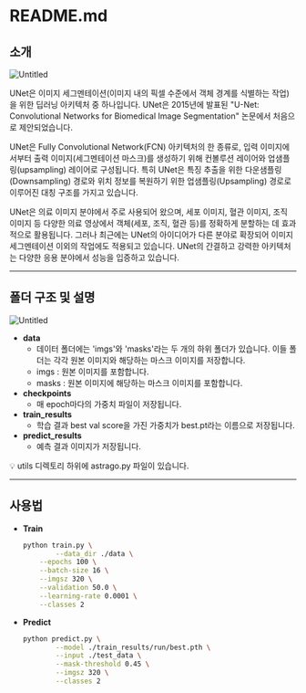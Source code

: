 # README.md

## 소개

![Untitled](README%20md%203bf15a4a9c1f46b4bd1ec121482dbe9c/Untitled.png)

UNet은 이미지 세그멘테이션(이미지 내의 픽셀 수준에서 객체 경계를 식별하는 작업)을 위한 딥러닝 아키텍처 중 하나입니다. UNet은 2015년에 발표된 "U-Net: Convolutional Networks for Biomedical Image Segmentation" 논문에서 처음으로 제안되었습니다.

UNet은 Fully Convolutional Network(FCN) 아키텍처의 한 종류로, 입력 이미지에서부터 출력 이미지(세그멘테이션 마스크)를 생성하기 위해 컨볼루션 레이어와 업샘플링(upsampling) 레이어로 구성됩니다. 특히 UNet은 특징 추출을 위한 다운샘플링(Downsampling) 경로와 위치 정보를 복원하기 위한 업샘플링(Upsampling) 경로로 이루어진 대칭 구조를 가지고 있습니다.

UNet은 의료 이미지 분야에서 주로 사용되어 왔으며, 세포 이미지, 혈관 이미지, 조직 이미지 등 다양한 의료 영상에서 객체(세포, 조직, 혈관 등)를 정확하게 분할하는 데 효과적으로 활용됩니다. 그러나 최근에는 UNet의 아이디어가 다른 분야로 확장되어 이미지 세그멘테이션 이외의 작업에도 적용되고 있습니다. UNet의 간결하고 강력한 아키텍처는 다양한 응용 분야에서 성능을 입증하고 있습니다.

---

## 폴더 구조 및 설명

![Untitled](README%20md%203bf15a4a9c1f46b4bd1ec121482dbe9c/Untitled%201.png)

- **data**
    - 데이터 폴더에는 'imgs'와 'masks'라는 두 개의 하위 폴더가 있습니다. 이들 폴더는 각각 원본 이미지와 해당하는 마스크 이미지를 저장합니다.
    - imgs : 원본 이미지를 포함합니다.
    - masks : 원본 이미지에 해당하는 마스크 이미지를 포함합니다.
- **checkpoints**
    - 매 epoch마다의 가중치 파일이 저장됩니다.
- **train_results**
    - 학습 결과 best val score을 가진 가중치가 best.pt라는 이름으로 저장됩니다.
- **predict_results**
    - 예측 결과 이미지가 저장됩니다.

<aside>
💡 utils 디렉토리 하위에 astrago.py 파일이 있습니다.

</aside>

---

## 사용법

- **Train**
    
    ```bash
    python train.py \
    		--data_dir ./data \
        --epochs 100 \
        --batch-size 16 \
        --imgsz 320 \
        --validation 50.0 \
        --learning-rate 0.0001 \
        --classes 2
    ```
    
- **Predict**
    
    ```bash
    python predict.py \
    		--model ./train_results/run/best.pth \
    		--input ./test_data \
    		--mask-threshold 0.45 \
    		--imgsz 320 \
    		--classes 2
    ```